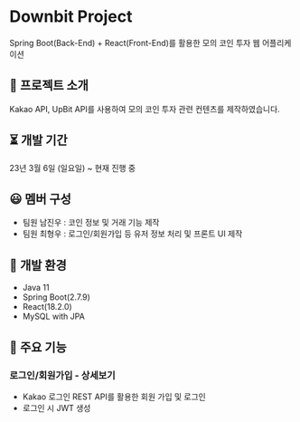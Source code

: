 # Downbit Project
Spring Boot(Back-End) + React(Front-End)를 활용한 모의 코인 투자 웹 어플리케이션

## :floppy_disk: 프로젝트 소개
Kakao API, UpBit API를 사용하여 모의 코인 투자 관련 컨텐츠를 제작하였습니다.

## :hourglass_flowing_sand: 개발 기간
23년 3월 6일 (일요일) ~ 현재 진행 중

## :smiley: 멤버 구성
- 팀원 남진우 : 코인 정보 및 거래 기능 제작
- 팀원 최형우 : 로그인/회원가입 등 유저 정보 처리 및 프론트 UI 제작

## :wrench: 개발 환경
- Java 11
- Spring Boot(2.7.9)
- React(18.2.0)
- MySQL with JPA

## :paperclip: 주요 기능
### 로그인/회원가입 - 상세보기
- Kakao 로그인 REST API를 활용한 회원 가입 및 로그인
- 로그인 시 JWT 생성
